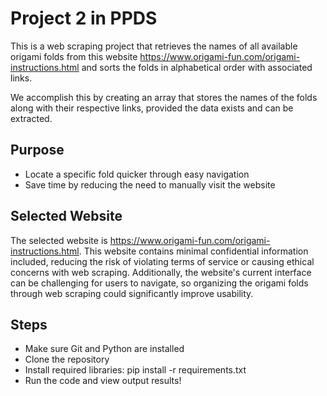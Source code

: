 # Project 2 in PPDS
This is a web scraping project that retrieves the names of all available origami folds from this website https://www.origami-fun.com/origami-instructions.html and sorts the folds in alphabetical order with associated links. 

We accomplish this by creating an array that stores the names of the folds along with their respective links, provided the data exists and can be extracted.

## Purpose
+ Locate a specific fold quicker through easy navigation
+ Save time by reducing the need to manually visit the website

## Selected Website
The selected website is https://www.origami-fun.com/origami-instructions.html. This website contains minimal confidential information included, reducing the risk of violating terms of service or causing ethical concerns with web scraping. Additionally, the website's current interface can be challenging for users to navigate, so organizing the origami folds through web scraping could significantly improve usability.

## Steps 
+ Make sure Git and Python are installed
+ Clone the repository
+ Install required libraries: pip install -r requirements.txt
+ Run the code and view output results! 